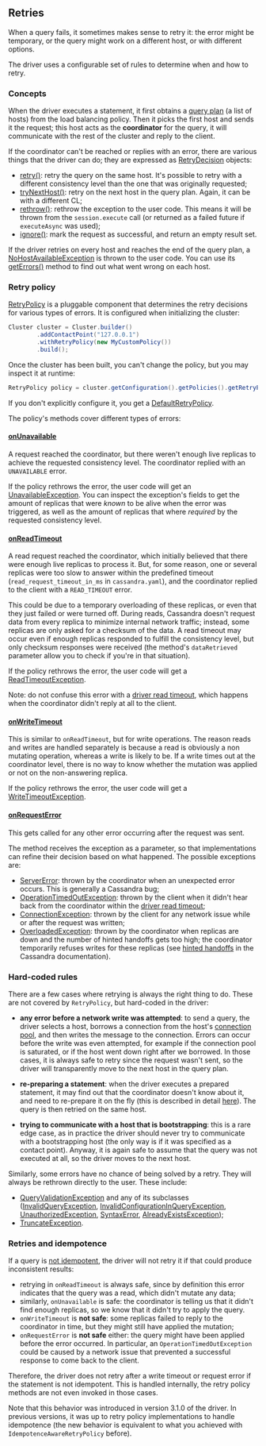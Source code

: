 <!--
Licensed to the Apache Software Foundation (ASF) under one
or more contributor license agreements.  See the NOTICE file
distributed with this work for additional information
regarding copyright ownership.  The ASF licenses this file
to you under the Apache License, Version 2.0 (the
"License"); you may not use this file except in compliance
with the License.  You may obtain a copy of the License at

  http://www.apache.org/licenses/LICENSE-2.0

Unless required by applicable law or agreed to in writing,
software distributed under the License is distributed on an
"AS IS" BASIS, WITHOUT WARRANTIES OR CONDITIONS OF ANY
KIND, either express or implied.  See the License for the
specific language governing permissions and limitations
under the License.
-->

## Retries

When a query fails, it sometimes makes sense to retry it: the error might be temporary, or the query might work on a
different host, or with different options.

The driver uses a configurable set of rules to determine when and how to retry.

### Concepts

When the driver executes a statement, it first obtains a [query plan] \(a list of hosts) from the load balancing policy.
Then it picks the first host and sends it the request; this host acts as the **coordinator** for the query, it will
communicate with the rest of the cluster and reply to the client.

If the coordinator can't be reached or replies with an error, there are various things that the driver can do; they are
expressed as [RetryDecision] objects:

* [retry()]: retry the query on the same host. It's possible to retry with a different consistency level than the one
  that was originally requested;
* [tryNextHost()]: retry on the next host in the query plan. Again, it can be with a different CL;
* [rethrow()]: rethrow the exception to the user code. This means it will be thrown from the `session.execute` call (or
  returned as a failed future if `executeAsync` was used);
* [ignore()]: mark the request as successful, and return an empty result set.

If the driver retries on every host and reaches the end of the query plan, a [NoHostAvailableException] is thrown to the
user code. You can use its [getErrors()] method to find out what went wrong on each host.


### Retry policy

[RetryPolicy] is a pluggable component that determines the retry decisions for various types of errors. It is configured
when initializing the cluster:

```java
Cluster cluster = Cluster.builder()
        .addContactPoint("127.0.0.1")
        .withRetryPolicy(new MyCustomPolicy())
        .build();
```

Once the cluster has been built, you can't change the policy, but you may inspect it at runtime:

```java
RetryPolicy policy = cluster.getConfiguration().getPolicies().getRetryPolicy();
```

If you don't explicitly configure it, you get a [DefaultRetryPolicy].

The policy's methods cover different types of errors:

#### [onUnavailable]

A request reached the coordinator, but there weren't enough live replicas to achieve the requested consistency level.
The coordinator replied with an `UNAVAILABLE` error.

If the policy rethrows the error, the user code will get an [UnavailableException]. You can inspect the exception's
fields to get the amount of replicas that were *known* to be alive when the error was triggered, as well as the amount
of replicas that where *required* by the requested consistency level.

#### [onReadTimeout]

A read request reached the coordinator, which initially believed that there were enough live replicas to process it.
But, for some reason, one or several replicas were too slow to answer within the predefined timeout
(`read_request_timeout_in_ms` in `cassandra.yaml`), and the coordinator replied to the client with a `READ_TIMEOUT`
error.

This could be due to a temporary overloading of these replicas, or even
that they just failed or were turned off. During reads, Cassandra doesn't request data from every replica to minimize
internal network traffic; instead, some replicas are only asked for a checksum of the data. A read timeout may occur
even if enough replicas responded to fulfill the consistency level, but only checksum responses were received (the
method's `dataRetrieved` parameter allow you to check if you're in that situation).

If the policy rethrows the error, the user code will get a [ReadTimeoutException].

Note: do not confuse this error with a [driver read timeout], which happens when the coordinator didn't reply at all to
the client.

#### [onWriteTimeout]

This is similar to `onReadTimeout`, but for write operations. The reason reads and writes are handled separately is
because a read is obviously a non mutating operation, whereas a write is likely to be. If a write times out at the
coordinator level, there is no way to know whether the mutation was applied or not on the non-answering replica.

If the policy rethrows the error, the user code will get a [WriteTimeoutException].

#### [onRequestError]

This gets called for any other error occurring after the request was sent.

The method receives the exception as a parameter, so that implementations can refine their decision based on what
happened. The possible exceptions are:

* [ServerError]: thrown by the coordinator when an unexpected error occurs. This is generally a Cassandra bug;
* [OperationTimedOutException]: thrown by the client when it didn't hear back from the coordinator within the
  [driver read timeout];
* [ConnectionException]: thrown by the client for any network issue while or after the request was written;
* [OverloadedException]: thrown by the coordinator when replicas are down and the number of hinted handoffs gets too
  high; the coordinator temporarily refuses writes for these replicas (see [hinted handoffs] in the Cassandra
  documentation).

### Hard-coded rules

There are a few cases where retrying is always the right thing to do. These are not covered by `RetryPolicy`, but
hard-coded in the driver:

* **any error before a network write was attempted**: to send a query, the driver selects a host, borrows a connection
  from the host's [connection pool], and then writes the message to the connection.
  Errors can occur before the write was even attempted, for example if the connection pool is saturated, or if the
  host went down right after we borrowed. In those cases, it is always safe to retry since the request wasn't sent, so
  the driver will transparently move to the next host in the query plan.

* **re-preparing a statement**: when the driver executes a prepared statement, it may find out that the coordinator
  doesn't know about it, and need to re-prepare it on the fly (this is described in detail [here][prepared]). The query
  is then retried on the same host.

* **trying to communicate with a host that is bootstrapping**: this is a rare edge case, as in practice the driver
  should never try to communicate with a bootstrapping host (the only way is if it was specified as a contact point).
  Anyway, it is again safe to assume that the query was not executed at all, so the driver moves to the next host.

Similarly, some errors have no chance of being solved by a retry. They will always be rethrown directly to the user.
These include:

* [QueryValidationException] and any of its subclasses ([InvalidQueryException], [InvalidConfigurationInQueryException],
  [UnauthorizedException], [SyntaxError], [AlreadyExistsException]);
* [TruncateException].


### Retries and idempotence

If a query is [not idempotent][idempotence], the driver will not retry it if that could produce inconsistent results:

* retrying in `onReadTimeout` is always safe, since by definition this error indicates that the query was a read, which
  didn't mutate any data;
* similarly, `onUnavailable` is safe: the coordinator is telling us that it didn't find enough replicas, so we know that
  it didn't try to apply the query.
* `onWriteTimeout` is **not safe**: some replicas failed to reply to the coordinator in time, but they might still have
  applied the mutation;
* `onRequestError` is **not safe** either: the query might have been applied before the error occurred. In particular,
  an `OperationTimedOutException` could be caused by a network issue that prevented a successful response to come back
  to the client.

Therefore, the driver does not retry after a write timeout or request error if the statement is not idempotent. This is
handled internally, the retry policy methods are not even invoked in those cases.

Note that this behavior was introduced in version 3.1.0 of the driver. In previous versions, it was up to retry policy
implementations to handle idempotence (the new behavior is equivalent to what you achieved with
`IdempotenceAwareRetryPolicy` before).


[RetryDecision]:                        http://docs.datastax.com/en/drivers/java/3.3/com/datastax/driver/core/policies/RetryPolicy.RetryDecision.html
[retry()]:                              http://docs.datastax.com/en/drivers/java/3.3/com/datastax/driver/core/policies/RetryPolicy.RetryDecision.html#retry-com.datastax.driver.core.ConsistencyLevel-
[tryNextHost()]:                        http://docs.datastax.com/en/drivers/java/3.3/com/datastax/driver/core/policies/RetryPolicy.RetryDecision.html#tryNextHost-com.datastax.driver.core.ConsistencyLevel-
[rethrow()]:                            http://docs.datastax.com/en/drivers/java/3.3/com/datastax/driver/core/policies/RetryPolicy.RetryDecision.html#rethrow--
[ignore()]:                             http://docs.datastax.com/en/drivers/java/3.3/com/datastax/driver/core/policies/RetryPolicy.RetryDecision.html#ignore--
[NoHostAvailableException]:             http://docs.datastax.com/en/drivers/java/3.3/com/datastax/driver/core/exceptions/NoHostAvailableException.html
[getErrors()]:                          http://docs.datastax.com/en/drivers/java/3.3/com/datastax/driver/core/exceptions/NoHostAvailableException.html#getErrors--
[RetryPolicy]:                          http://docs.datastax.com/en/drivers/java/3.3/com/datastax/driver/core/policies/RetryPolicy.html
[DefaultRetryPolicy]:                   http://docs.datastax.com/en/drivers/java/3.3/com/datastax/driver/core/policies/DefaultRetryPolicy.html
[onReadTimeout]:                        http://docs.datastax.com/en/drivers/java/3.3/com/datastax/driver/core/policies/DefaultRetryPolicy.html#onReadTimeout-com.datastax.driver.core.Statement-com.datastax.driver.core.ConsistencyLevel-int-int-boolean-int-
[onWriteTimeout]:                       http://docs.datastax.com/en/drivers/java/3.3/com/datastax/driver/core/policies/DefaultRetryPolicy.html#onWriteTimeout-com.datastax.driver.core.Statement-com.datastax.driver.core.ConsistencyLevel-com.datastax.driver.core.WriteType-int-int-int-
[onUnavailable]:                        http://docs.datastax.com/en/drivers/java/3.3/com/datastax/driver/core/policies/DefaultRetryPolicy.html#onUnavailable-com.datastax.driver.core.Statement-com.datastax.driver.core.ConsistencyLevel-int-int-int-
[onRequestError]:                       http://docs.datastax.com/en/drivers/java/3.3/com/datastax/driver/core/policies/DefaultRetryPolicy.html#onRequestError-com.datastax.driver.core.Statement-com.datastax.driver.core.ConsistencyLevel-com.datastax.driver.core.exceptions.DriverException-int-
[UnavailableException]:                 http://docs.datastax.com/en/drivers/java/3.3/com/datastax/driver/core/exceptions/UnavailableException.html
[ReadTimeoutException]:                 http://docs.datastax.com/en/drivers/java/3.3/com/datastax/driver/core/exceptions/ReadTimeoutException.html
[WriteTimeoutException]:                http://docs.datastax.com/en/drivers/java/3.3/com/datastax/driver/core/exceptions/WriteTimeoutException.html
[OverloadedException]:                  http://docs.datastax.com/en/drivers/java/3.3/com/datastax/driver/core/exceptions/OverloadedException.html
[ServerError]:                          http://docs.datastax.com/en/drivers/java/3.3/com/datastax/driver/core/exceptions/ServerError.html
[OperationTimedOutException]:           http://docs.datastax.com/en/drivers/java/3.3/com/datastax/driver/core/exceptions/OperationTimedOutException.html
[ConnectionException]:                  http://docs.datastax.com/en/drivers/java/3.3/com/datastax/driver/core/exceptions/ConnectionException.html
[QueryValidationException]:             http://docs.datastax.com/en/drivers/java/3.3/com/datastax/driver/core/exceptions/QueryValidationException.html
[InvalidQueryException]:                http://docs.datastax.com/en/drivers/java/3.3/com/datastax/driver/core/exceptions/InvalidQueryException.html
[InvalidConfigurationInQueryException]: http://docs.datastax.com/en/drivers/java/3.3/com/datastax/driver/core/exceptions/InvalidConfigurationInQueryException.html
[UnauthorizedException]:                http://docs.datastax.com/en/drivers/java/3.3/com/datastax/driver/core/exceptions/UnauthorizedException.html
[SyntaxError]:                          http://docs.datastax.com/en/drivers/java/3.3/com/datastax/driver/core/exceptions/SyntaxError.html
[AlreadyExistsException]:               http://docs.datastax.com/en/drivers/java/3.3/com/datastax/driver/core/exceptions/AlreadyExistsException.html
[TruncateException]:                    http://docs.datastax.com/en/drivers/java/3.3/com/datastax/driver/core/exceptions/TruncateException.html

[query plan]: ../load_balancing/#query-plan
[connection pool]: ../pooling/
[prepared]: ../statements/prepared/#preparing-on-multiple-nodes
[driver read timeout]: ../socket_options/#driver-read-timeout
[hinted handoffs]: https://docs.datastax.com/en/cassandra/2.1/cassandra/dml/dml_about_hh_c.html?scroll=concept_ds_ifg_jqx_zj__performance
[idempotence]: ../idempotence/
